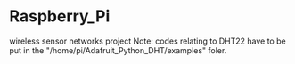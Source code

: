 # Raspberry_Pi
wireless sensor networks project
Note: codes relating to DHT22 have to be put in the "/home/pi/Adafruit_Python_DHT/examples" foler.
